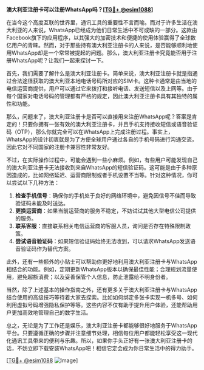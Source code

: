 **澳大利亚注册卡可以注册WhatsApp吗？[[TG💪+ @esim1088](https://t.me/s/esim1088)]**

在当今这个高度互联的世界里，通讯工具的重要性不言而喻。而对于许多生活在澳大利亚的人来说，WhatsApp已经成为他们日常生活中不可或缺的一部分。这款由Facebook旗下的应用程序，以其强大的加密技术和便捷的使用体验赢得了全球数亿用户的青睐。然而，对于那些持有澳大利亚注册卡的人来说，是否能够顺利地使用WhatsApp却是一个常常被提起的问题。那么，澳大利亚注册卡究竟能否用于注册WhatsApp呢？让我们一起来探讨一下。

首先，我们需要了解什么是澳大利亚注册卡。简单来说，澳大利亚注册卡就是指通过合法途径获取的澳大利亚本地电话号码所对应的SIM卡。这种卡通常是由当地的电信运营商提供，用户可以通过它来拨打和接听电话、发送短信以及上网等。由于每个国家对电话号码的管理都有严格的规定，因此澳大利亚注册卡具有其独特的属性和功能。

那么，问题来了，澳大利亚注册卡是否可以直接用来注册WhatsApp呢？答案是肯定的！只要你拥有一张有效的澳大利亚注册卡，并且手机支持接收短信或语音验证码（OTP），那么你就完全可以在WhatsApp上完成注册过程。事实上，WhatsApp的设计初衷就是为了方便全球用户通过各自的手机号码进行沟通交流，因此它对不同国家的注册卡兼容性非常友好。

不过，在实际操作过程中，可能会遇到一些小麻烦。例如，有些用户可能发现自己的澳大利亚注册卡无法接收到来自WhatsApp的短信验证码。这可能是由于多种原因造成的，比如网络延迟、运营商限制或者手机设置不当等。针对这种情况，你可以尝试以下几种方法：

1. **检查手机信号**：确保你的手机处于良好的网络环境中，避免因信号不佳而导致验证码未能及时送达。
2. **更换运营商**：如果当前运营商的服务不稳定，不妨试试其他大型电信公司提供的服务。
3. **联系客服**：直接联系相关电信运营商的客服人员，询问是否存在特殊限制政策。
4. **尝试语音验证码**：如果短信验证码始终无法收到，可以请求WhatsApp发送语音验证码作为替代方案。

此外，还有一些额外的小贴士可以帮助你更好地利用澳大利亚注册卡与WhatsApp相结合的功能。例如，定期更新WhatsApp版本以确保最佳性能；合理规划流量使用，避免超额消费；以及妥善保管个人信息，防止泄露给不明身份者。

当然，除了上述基本的操作指南之外，还有更多关于澳大利亚注册卡与WhatsApp结合使用的高级技巧等待着大家去探索。比如如何绑定多张卡实现一机多号、如何利用虚拟号码增强隐私保护等等。这些内容不仅有助于提升用户体验，还能帮助用户更加高效地管理自己的数字生活。

总之，无论是为了工作还是娱乐，澳大利亚注册卡都能够很好地服务于WhatsApp平台。只要遵循正确的步骤并注意细节处理，相信每位用户都能轻松享受这一现代化通讯工具带来的便利与乐趣。所以，如果你手头正好有一张澳大利亚注册卡的话，不妨立即下载安装WhatsApp吧！相信它定会成为你日常生活中的得力助手。

[[TG💪+ @esim1088](https://t.me/s/esim1088) ![Image](https://i.postimg.cc/4NQfJmqS/Snipaste-2025-05-13-00-14-12.png)]